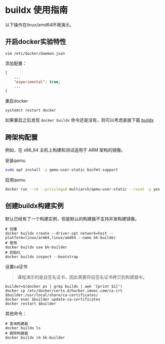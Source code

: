 # buildx 使用指南

以下操作在linux/amd64环境演示。

## 开启docker实验特性

```
vim /etc/docker/daemon.json
```
添加配置：
```json
{
    ...
    "experimental": true,
    ...
}
```
重启docker
```
systemct restart docker
```
如果重启之后发现 `docker buildx` 命令还是没有，则可以考虑直接下载 [buildx](https://github.com/docker/buildx)

## 跨架构配置
例如，在 x86_64 主机上构建和测试适用于 ARM 架构的镜像。

安装qemu
```bash
sudo apt install -y qemu-user-static binfmt-support
```

启用qemu
```bash
docker run --rm --privileged multiarch/qemu-user-static --reset -p yes
```

## 创建buildx构建实例

默认已经有了一个构建实例，但是默认的构建器不支持并发构建镜像。
```
# 创建
docker buildx create --driver-opt network=host --platform=linux/arm64,linux/amd64 --name bk-builder
# 使用
docker buildx use bk-builder
# 初始化
docker buildx inspect --bootstrap
```

设置ca证书
> 课程演示的是自签名证书，因此需要将自签名证书拷贝到构建器中。
```
builder=$(docker ps | grep buildx | awk '{print $1}')
docker cp /etc/docker/certs.d/harbor.imooc.com/ca.crt $builder:/usr/local/share/ca-certificates/ 
docker exec $builder update-ca-certificates
docker restart $builder 
```

其他命令：
```
# 查询构建器
docker buildx ls
# 删除构建器
docker buildx rm bk-builder
```